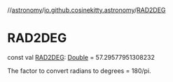 //[astronomy](../../index.md)/[io.github.cosinekitty.astronomy](index.md)/[RAD2DEG](-r-a-d2-d-e-g.md)

# RAD2DEG

const val [RAD2DEG](-r-a-d2-d-e-g.md): [Double](https://kotlinlang.org/api/latest/jvm/stdlib/kotlin-stdlib/kotlin/-double/index.html) = 57.29577951308232

The factor to convert radians to degrees = 180/pi.
